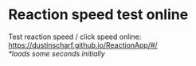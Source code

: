 # Reaction speed test online

Test reaction speed / click speed online: https://dustinscharf.github.io/ReactionApp/#/  
_*loads some seconds initially_
